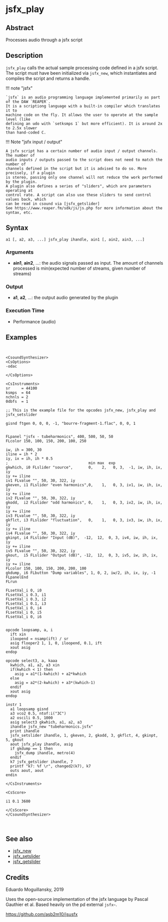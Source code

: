 # jsfx_play

## Abstract

Processes audio through a jsfx script 


## Description

`jsfx_play` calls the actual sample processing code defined in a jsfx script. 
The script must have been initialized via `jsfx_new`, which instantiates and 
compiles the script and returns a handle. 

!!! note "jsfx"

    `jsfx` is an audio programming language implemented primarily as part of the DAW `REAPER`. 
    It is a scriptiong language with a built-in compiler which translates it to 
    machine code on the fly. It allows the user to operate at the sample level (like 
    defining an udo with `setksmps 1` but more efficient). It is around 2x to 2.5x slower
    than hand-coded C.
    
!!! Note "jsfx input / output"

    A jsfx script has a certain number of audio input / output channels. The number of
    audio inputs / outputs passed to the script does not need to match the number of 
    channels defined in the script but it is advised to do so. More precisely, if a plugin
    is stereo, passing only one channel will not reduce the work performed by the plugin.
    A plugin also defines a series of "sliders", which are parameters operating at 
    control rate. A script can also use these sliders to send control values back, which 
    can be read in csound via [jsfx_getslider]
    See https://www.reaper.fm/sdk/js/js.php for more information about the syntax, etc.

## Syntax

    a1 [, a2, a3, ...] jsfx_play ihandle, ain1 [, ain2, ain3, ...]
    
### Arguments

* **ain1**, **ain2**, ...: the audio signals passed as input. The amount of channels processed
  is min(expected number of streams, given number of streams)
  
### Output

* **a1**, **a2**, ...: the output audio generated by the plugin

### Execution Time

* Performance (audio)

## Examples

```csound


<CsoundSynthesizer>
<CsOptions>
-odac 

</CsOptions>

<CsInstruments>
sr     = 44100
ksmps  = 64
nchnls = 2
0dbfs  = 1

;; This is the example file for the opcodes jsfx_new, jsfx_play and jsfx_setslider

gisnd ftgen 0, 0, 0, -1, "bourre-fragment-1.flac", 0, 0, 1


FLpanel "jsfx - tubeharmonics", 400, 500, 50, 50
FLcolor 150, 100, 150, 200, 100, 250

iw, ih = 300, 30
iline = ih * 2
iy, ix = ih, ih * 0.5
;                                    min max  exp
gkwhich, i0 FLslider "source",       0,    2,   0, 3,  -1, iw, ih, ix, iy
iy += iline
iv1 FLvalue "", 50, 30, 322, iy
gkeven, i1 FLslider "even harmonics",0,    1,   0, 3, iv1, iw, ih, ix, iy
iy += iline
iv2 FLvalue "", 50, 30, 322, iy
gkodd,  i2 FLslider "odd harmonics", 0,    1,   0, 3, iv2, iw, ih, ix, iy
iy += iline
iv3 FLvalue "", 50, 30, 322, iy
gkflct, i3 FLslider "fluctuation",   0,    1,   0, 3, iv3, iw, ih, ix, iy
iy += iline
iv4 FLvalue "", 50, 30, 322, iy
gkinpt, i4 FLslider "Input (dB)",  -12,  12,  0, 3, iv4, iw, ih, ix, iy
iy += iline
iv5 FLvalue "", 50, 30, 322, iy
gkout,  i5 FLslider "Output (dB)", -12,  12,  0, 3, iv5, iw, ih, ix, iy
iy += iline
FLcolor 150, 100, 150, 200, 200, 100
gkdump, i6 FLbutton "Dump variables", 1, 0, 2, iw/2, ih, ix, iy, -1 
FLpanelEnd
FLrun

FLsetVal_i 0, i0
FLsetVal_i 0.3, i1
FLsetVal_i 0.3, i2
FLsetVal_i 0.1, i3
FLsetVal_i 0, i4
FLsetVal_i 0, i5
FLsetVal_i 0, i6


opcode loopsamp, a, i
  ift xin
  iloopend = nsamp(ift) / sr
  asig flooper2 1, 1, 0, iloopend, 0.1, ift
  xout asig
endop

opcode select3, a, kaaa
  kwhich, a1, a2, a3 xin
  if(kwhich < 1) then
    asig = a1*(1-kwhich) + a2*kwhich
  else
    asig = a2*(2-kwhich) + a3*(kwhich-1)
  endif
  xout asig
endop

instr 1
  a1 loopsamp gisnd
  a3 vco2 0.5, ntof:i("3C")
  a2 oscili 0.5, 1000
  asig select3 gkwhich, a1, a2, a3
  ihandle jsfx_new "tubeharmonics.jsfx"
  print ihandle
  jsfx_setslider ihandle, 1, gkeven, 2, gkodd, 3, gkflct, 4, gkinpt, 5, gkout
  aout jsfx_play ihandle, asig
  if gkdump == 1 then
    jsfx_dump ihandle, metro(4)
  endif
  k7 jsfx_getslider ihandle, 7
  printf "k7: %f \r", changed2(k7), k7
  outs aout, aout
endin

</CsInstruments>

<CsScore>

i1 0.1 3600

</CsScore>
</CsoundSynthesizer>



```


## See also

* [jsfx_new]
* [jsfx_setslider]
* [jsfx_getslider]

## Credits

Eduardo Moguillansky, 2019

Uses the open-source implementation of the jsfx language by Pascal Gauthier et al. Based heavily on
the pd external `jsfx~`.

https://github.com/asb2m10/jsusfx


[jsfx_new]: jsfx_new.md
[jsfx]: jsfx.md
[jsfx_play]: jsfx_play.md
[jsfx_getslider]: jsfx_getslider.md
[jsfx_setslider]: jsfx_setslider.md
